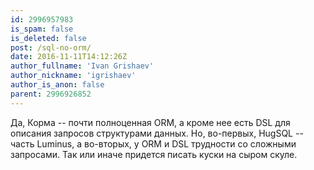 ```yaml
---
id: 2996957983
is_spam: false
is_deleted: false
post: /sql-no-orm/
date: 2016-11-11T14:12:26Z
author_fullname: 'Ivan Grishaev'
author_nickname: 'igrishaev'
author_is_anon: false
parent: 2996926852
---
```


<p>Да, Корма -- почти полноценная ORM, а кроме нее есть DSL для описания запросов структурами данных. Но, во-первых, HugSQL -- часть Luminus, а во-вторых, у ORM и DSL трудности со сложными запросами. Так или иначе придется писать куски на сыром скуле.</p>
